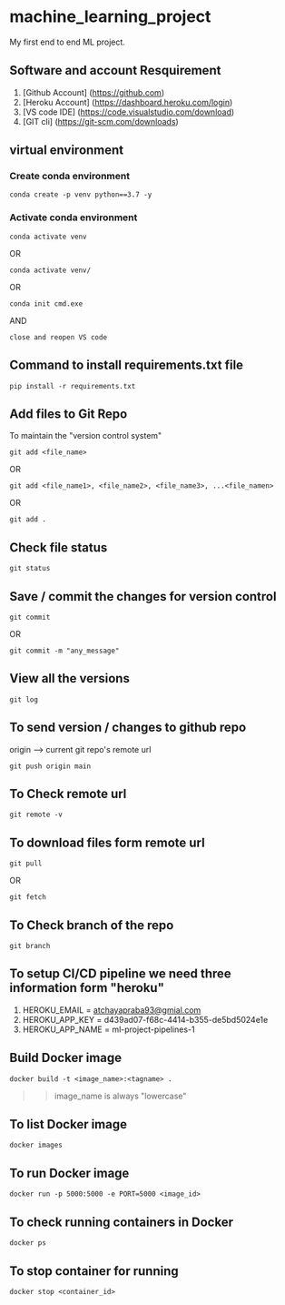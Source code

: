 # machine_learning_project
My first end to end ML project.

## Software and account Resquirement
1. [Github Account] (https://github.com)
2. [Heroku Account] (https://dashboard.heroku.com/login)
3. [VS code IDE] (https://code.visualstudio.com/download)
4. [GIT cli] (https://git-scm.com/downloads)
 
## virtual environment
### Create conda environment 
```
conda create -p venv python==3.7 -y
```

### Activate conda environment
```
conda activate venv
```
OR
```
conda activate venv/
```
OR
```
conda init cmd.exe
```
AND
```
close and reopen VS code
```

## Command to install requirements.txt file
```
pip install -r requirements.txt
```  

## Add files to Git Repo
To maintain the "version control system"
```
git add <file_name>
```
OR
```
git add <file_name1>, <file_name2>, <file_name3>, ...<file_namen>
```
OR
```
git add .
```

## Check file status
```
git status
```
## Save / commit the changes for version control 
```
git commit
```
OR 
```
git commit -m "any_message"
```

## View all the versions
```
git log
```

## To send version / changes to github repo
origin --> current git repo's remote url
```
git push origin main
```

## To Check remote url
```
git remote -v
```

## To download files form remote url
```
git pull
```
OR
```
git fetch
```

## To Check branch of the repo
```
git branch
```

## To setup CI/CD pipeline we need three information form "heroku"
1. HEROKU_EMAIL = atchayapraba93@gmial.com
2. HEROKU_APP_KEY = d439ad07-f68c-4414-b355-de5bd5024e1e
3. HEROKU_APP_NAME = ml-project-pipelines-1

## Build Docker image
```
docker build -t <image_name>:<tagname> .
```
>> image_name is always "lowercase"

## To list Docker image
```
docker images
```

## To run Docker image
```
docker run -p 5000:5000 -e PORT=5000 <image_id>
```

## To check running containers in Docker 
```
docker ps
```

## To stop container for running
```
docker stop <container_id>
```